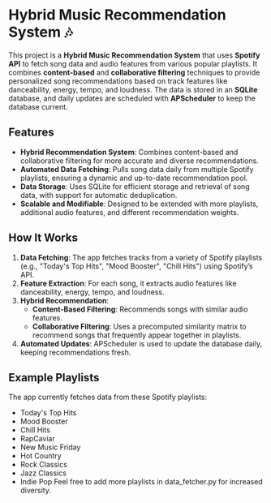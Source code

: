 # Hybrid Music Recommendation System 🎶

This project is a **Hybrid Music Recommendation System** that uses **Spotify API** to fetch song data and audio features from various popular playlists. It combines **content-based** and **collaborative filtering** techniques to provide personalized song recommendations based on track features like danceability, energy, tempo, and loudness. The data is stored in an **SQLite** database, and daily updates are scheduled with **APScheduler** to keep the database current.

## Features

- **Hybrid Recommendation System**: Combines content-based and collaborative filtering for more accurate and diverse recommendations.
- **Automated Data Fetching**: Pulls song data daily from multiple Spotify playlists, ensuring a dynamic and up-to-date recommendation pool.
- **Data Storage**: Uses SQLite for efficient storage and retrieval of song data, with support for automatic deduplication.
- **Scalable and Modifiable**: Designed to be extended with more playlists, additional audio features, and different recommendation weights.

## How It Works

1. **Data Fetching**: The app fetches tracks from a variety of Spotify playlists (e.g., "Today's Top Hits", "Mood Booster", "Chill Hits") using Spotify’s API.
2. **Feature Extraction**: For each song, it extracts audio features like danceability, energy, tempo, and loudness.
3. **Hybrid Recommendation**:
   - **Content-Based Filtering**: Recommends songs with similar audio features.
   - **Collaborative Filtering**: Uses a precomputed similarity matrix to recommend songs that frequently appear together in playlists.
4. **Automated Updates**: APScheduler is used to update the database daily, keeping recommendations fresh.


## Example Playlists
The app currently fetches data from these Spotify playlists:
   - Today's Top Hits
   - Mood Booster
   - Chill Hits
   - RapCaviar
   - New Music Friday
   - Hot Country
   - Rock Classics
   - Jazz Classics
   - Indie Pop
Feel free to add more playlists in data_fetcher.py for increased diversity.
